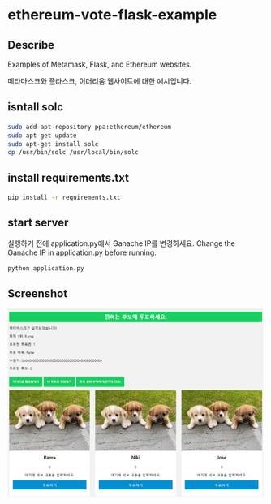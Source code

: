 # ethereum-vote-flask-example

## Describe
Examples of Metamask, Flask, and Ethereum websites.

메타마스크와 플라스크, 이더리움 웹사이트에 대한 예시입니다.

## isntall solc
```bash
sudo add-apt-repository ppa:ethereum/ethereum
sudo apt-get update
sudo apt-get install solc
cp /usr/bin/solc /usr/local/bin/solc
```

## install requirements.txt
```bash
pip install -r requirements.txt
```

## start server
실행하기 전에 application.py에서 Ganache IP를 변경하세요.
Change the Ganache IP in application.py before running.

```bash
python application.py
```


## Screenshot
<img src='./img/screenshot.png'>
